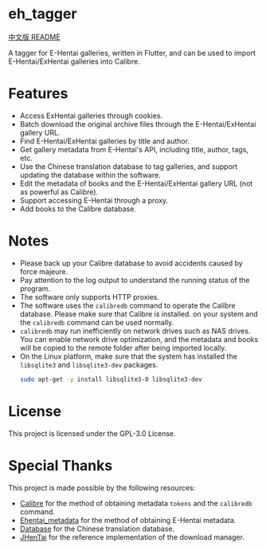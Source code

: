 # eh_tagger

[中文版 README](README_zh.md)

A tagger for E-Hentai galleries, written in Flutter, and can be used to import E-Hentai/ExHentai galleries into Calibre.

# Features

- Access ExHentai galleries through cookies.
- Batch download the original archive files through the E-Hentai/ExHentai gallery URL.
- Find E-Hentai/ExHentai galleries by title and author.
- Get gallery metadata from E-Hentai's API, including title, author, tags, etc.
- Use the Chinese translation database to tag galleries, and support updating the database within the software.
- Edit the metadata of books and the E-Hentai/ExHentai gallery URL (not as powerful as Calibre).
- Support accessing E-Hentai through a proxy.
- Add books to the Calibre database.

# Notes

- Please back up your Calibre database to avoid accidents caused by force majeure.
- Pay attention to the log output to understand the running status of the program.
- The software only supports HTTP proxies.
- The software uses the `calibredb` command to operate the Calibre database. Please make sure that Calibre is installed.
  on your system and the `calibredb` command can be used normally.
- `calibredb` may run inefficiently on network drives such as NAS drives. You can enable network drive optimization, and the metadata and books will be copied to the remote folder after being imported locally.
- On the Linux platform, make sure that the system has installed the `libsqlite3` and `libsqlite3-dev` packages.
  ```bash
  sudo apt-get -y install libsqlite3-0 libsqlite3-dev
  ```

# License

This project is licensed under the GPL-3.0 License.

# Special Thanks

This project is made possible by the following resources:

- [Calibre](https://github.com/kovidgoyal/calibre) for the method of obtaining metadata `tokens` and the `calibredb`
  command.
- [Ehentai_metadata](https://github.com/nonpricklycactus/Ehentai_metadata) for the method of obtaining E-Hentai
  metadata.
- [Database](https://github.com/EhTagTranslation/Database) for the Chinese translation database.
- [JHenTai](https://github.com/jiangtian616/JHenTai) for the reference implementation of the download manager.
